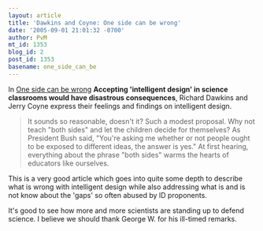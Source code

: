 ```yaml
---
layout: article
title: 'Dawkins and Coyne: One side can be wrong'
date: '2005-09-01 21:01:32 -0700'
author: PvM
mt_id: 1353
blog_id: 2
post_id: 1353
basename: one_side_can_be
---
```

In [One side can be wrong](http://www.guardian.co.uk/life/feature/story/0,13026,1559743,00.html) **Accepting 'intelligent design' in science classrooms would have disastrous consequences**, Richard Dawkins and Jerry Coyne express their feelings and findings on intelligent design.

> It sounds so reasonable, doesn't it? Such a modest proposal. Why not teach "both sides" and let the children decide for themselves? As President Bush said, "You're asking me whether or not people ought to be exposed to different ideas, the answer is yes." At first hearing, everything about the phrase "both sides" warms the hearts of educators like ourselves.

This is a very good article which goes into quite some depth to describe what is wrong with intelligent design while also addressing what is and is not know about the 'gaps' so often abused by ID proponents.

It's good to see how more and more scientists are standing up to defend science. I believe we should thank George W. for his ill-timed remarks.
